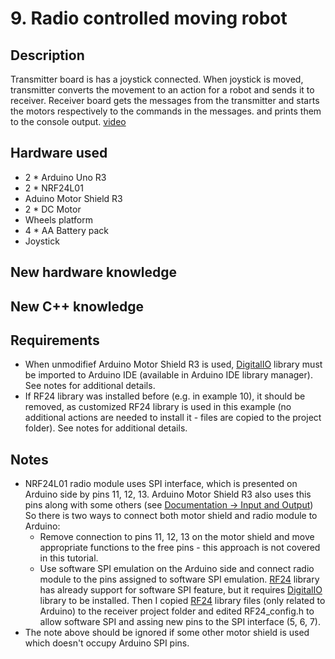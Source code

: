 # 9. Radio controlled moving robot

## Description
Transmitter board is has a joystick connected. When joystick is moved, transmitter converts the movement
to an action for a robot and sends it to receiver. Receiver board gets the messages from the transmitter
and starts the motors respectively to the commands in the messages. 
and prints them to the console output.
[video](https://vimeo.com/308431610)


## Hardware used
* 2 * Arduino Uno R3
* 2 * NRF24L01
* Aduino Motor Shield R3
* 2 * DC Motor
* Wheels platform
* 4 * AA Battery pack
* Joystick

## New hardware knowledge

## New C++ knowledge

## Requirements
* When unmodifief Arduino Motor Shield R3 is used, [DigitalIO](https://github.com/greiman/DigitalIO) library 
must be imported to Arduino IDE (available in Arduino IDE library manager). See notes for additional details.
* If RF24 library was installed before (e.g. in example 10), it should be removed, as customized RF24 library
is used in this example (no additional actions are needed to install it - files are copied to the project 
folder). See notes for additional details. 

## Notes
* NRF24L01 radio module uses SPI interface, which is presented on Arduino side by pins 11, 12, 13. 
  Arduino Motor Shield R3 also uses this pins along with some others (see [Documentation -> Input and Output](https://store.arduino.cc/arduino-motor-shield-rev3))
  So there is two ways to connect both motor shield and radio module to Arduino: 
  * Remove connection to pins 11, 12, 13 on the motor shield and move appropriate functions to the free pins - 
    this approach is not covered in this tutorial.
  * Use software SPI emulation on the Arduino side and connect radio module to the pins assigned to software SPI 
    emulation. [RF24](https://github.com/nRF24/RF24) library has already support for software SPI feature, but it 
    requires [DigitalIO](https://github.com/greiman/DigitalIO) library to be installed. Then I copied [RF24](https://github.com/nRF24/RF24)
    library files (only related to Arduino) to the receiver project folder and edited RF24_config.h to allow software SPI 
    and assing new pins to the SPI interface (5, 6, 7). 
* The note above should be ignored if some other motor shield is used which doesn't occupy Arduino SPI pins. 






